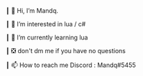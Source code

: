 ┃ 👋 Hi, I’m Mandq.

┃ 👀 I’m interested in lua / c#

┃ 🌱 I’m currently learning lua

┃ ❎ don't dm me if you have no questions

┃ 📫 How to reach me Discord : Mandq#5455
